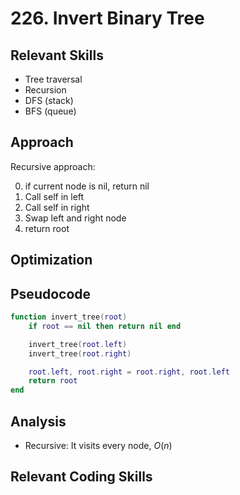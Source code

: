 # 226. Invert Binary Tree

## Relevant Skills

- Tree traversal
- Recursion
- DFS (stack)
- BFS (queue)

## Approach

Recursive approach:

0. if current node is nil, return nil
0. Call self in left
0. Call self in right
0. Swap left and right node
0. return root

## Optimization

## Pseudocode

```lua
function invert_tree(root)
    if root == nil then return nil end

    invert_tree(root.left)
    invert_tree(root.right)

    root.left, root.right = root.right, root.left
    return root
end
```

## Analysis

- Recursive: It visits every node, $O(n)$

## Relevant Coding Skills

